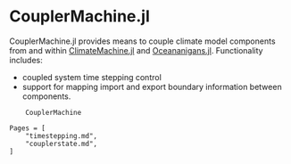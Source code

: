 # CouplerMachine.jl

CouplerMachine.jl provides means to couple climate model components from and within
[ClimateMachine.jl](https://github.com/CliMA/ClimateMachine.jl) and [Oceananigans.jl](https://github.com/CliMA/Oceananigans.jl). Functionality includes:
- coupled system time stepping control
- support for mapping import and export boundary information between components.

```@docs
    CouplerMachine
```

```@contents
Pages = [
    "timestepping.md",
    "couplerstate.md",
]
```